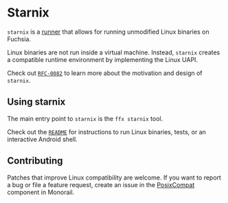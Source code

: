 # Starnix

`starnix` is a [runner][glossary.runner] that allows for running
unmodified Linux binaries on Fuchsia.

Linux binaries are not run inside a virtual machine. Instead,
`starnix` creates a compatible runtime environment by implementing
the Linux UAPI.

Check out [`RFC-0082`][starnix-rfc] to learn more about the
motivation and design of `starnix`.

## Using starnix

The main entry point to `starnix` is the `ffx starnix` tool.

Check out the [`README`][starnix-readme] for instructions
to run Linux binaries, tests, or an interactive Android shell.

## Contributing

Patches that improve Linux compatibility are welcome. If you want
to report a bug or file a feature request, create an issue in the
[PosixCompat][posix-compat-monorail-component] component in Monorail.

[glossary.runner]: /docs/glossary/README.md#runner
[starnix-rfc]: /docs/contribute/governance/rfcs/0082_starnix.md
[starnix-readme]: /src/proc/bin/starnix/README.md
[posix-compat-monorail-component]: https://bugs.fuchsia.dev/p/fuchsia/issues/list?q=component:PosixCompat
